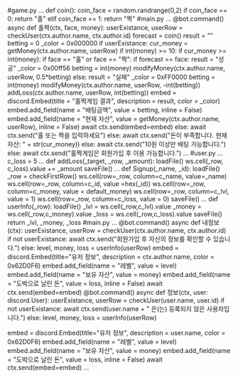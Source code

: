 #game.py
...
def coin():
coin_face = random.randrange(0,2)
if coin_face == 0:
return "홀"
elif coin_face == 1:
return "짝"
#main.py
...
@bot.command()
async def 홀짝(ctx, face, money):
userExistance, userRow = checkUser(ctx.author.name, ctx.author.id)
forecast = coin()
result = ""
betting = 0
_color = 0x000000
if userExistance:
cur_money = getMoney(ctx.author.name, userRow)
if int(money) >= 10:
if cur_money >= int(money):
if face == "홀" or face == "짝":
if forecast == face:
result = "성공"
_color = 0x00ff56
betting = int(money)
modifyMoney(ctx.author.name, userRow, 0.5*betting)
else:
result = "실패"
_color = 0xFF0000
betting = int(money)
modifyMoney(ctx.author.name, userRow, -int(betting))
addLoss(ctx.author.name, userRow, int(betting))
embed = discord.Embed(title = "홀짝게임 결과", description = result, color = _color)
embed.add_field(name = "배팅금액", value = betting, inline = False)
embed.add_field(name = "현재 자산", value = getMoney(ctx.author.name, userRow), inline = False)
await ctx.send(embed=embed)
else:
await ctx.send("홀 또는 짝을 입력하세요")
else:
await ctx.send("돈이 부족합니다. 현재자산: " + str(cur_money))
else:
await ctx.send("10원 이상만 배팅 가능합니다.")
else:
await ctx.send("홀짝게임은 회원가입 후 이용 가능합니다.")
...
#user.py
...
c_loss = 5
...
def addLoss(_target, _row, _amount):
loadFile()
ws.cell(_row, c_loss).value += _amount
saveFile()
...
def Signup(_name, _id):
loadFile()
_row = checkFirstRow()
ws.cell(row=_row, column=c_name, value=_name)
ws.cell(row=_row, column=c_id, value =hex(_id))
ws.cell(row=_row, column=c_money, value = default_money)
ws.cell(row=_row, column=c_lvl, value = 1)
ws.cell(row=_row, column=c_loss, value = 0)
saveFile()
...
def userInfo(_row):
loadFile()
_lvl = ws.cell(_row,c_lvl).value
_money = ws.cell(_row,c_money).value
_loss = ws.cell(_row,c_loss).value
saveFile()
return _lvl, _money, _loss
#main.py
...
@bot.command()
async def 내정보(ctx):
userExistance, userRow = checkUser(ctx.author.name, ctx.author.id)
if not userExistance:
await ctx.send("회원가입 후 자신의 정보를 확인할 수 있습니다.")
else:
level, money, loss = userInfo(userRow)
embed = discord.Embed(title="유저 정보", description = ctx.author.name, color = 0x62D0F6)
embed.add_field(name = "레벨", value = level)
embed.add_field(name = "보유 자산", value = money)
embed.add_field(name = "도박으로 날린 돈", value = loss, inline = False)
await ctx.send(embed=embed)
@bot.command()
async def 정보(ctx, user: discord.User):
userExistance, userRow = checkUser(user.name, user.id)
if not userExistance:
await ctx.send(user.name  + " 은(는) 등록되지 않은 사용자입니다.")
else:
level, money, loss = userInfo(userRow)

embed = discord.Embed(title="유저 정보", description = user.name, color = 0x62D0F6)
embed.add_field(name = "레벨", value = level)
embed.add_field(name = "보유 자산", value = money)
embed.add_field(name = "도박으로 날린 돈", value = loss, inline = False)
await ctx.send(embed=embed)
...





